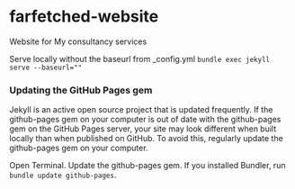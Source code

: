 # farfetched-website
Website for My consultancy services

Serve locally without the baseurl from _config.yml
 `bundle exec jekyll serve --baseurl=""`



### Updating the GitHub Pages gem
Jekyll is an active open source project that is updated frequently. If the github-pages gem on your computer is out of date with the github-pages gem on the GitHub Pages server, your site may look different when built locally than when published on GitHub. To avoid this, regularly update the github-pages gem on your computer.

Open Terminal.
Update the github-pages gem.
If you installed Bundler, run `bundle update github-pages`.